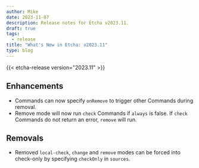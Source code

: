 ```yaml
---
author: Mike
date: 2023-11-07
description: Release notes for Etcha v2023.11.
draft: true
tags:
  - release
title: "What's New in Etcha: v2023.11"
type: blog
---
```


{{< etcha-release version="2023.11" >}}

## Enhancements

- Commands can now specify `onRemove` to trigger other Commands during removal.
- Remove mode will now run `check` Commands if `always` is false.  If `check` Commands do not return an error, `remove` will run.

## Removals

- Removed `local-check`, `change` and `remove` modes can be forced into check-only by specifying `checkOnly` in `sources`.
